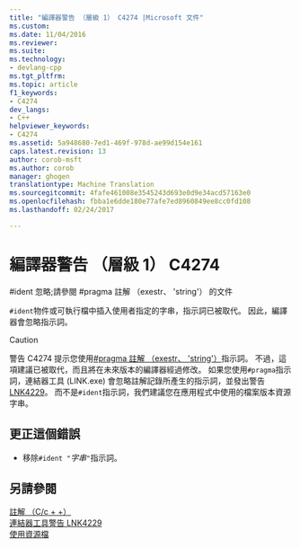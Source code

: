 ```yaml
---
title: "編譯器警告 （層級 1） C4274 |Microsoft 文件"
ms.custom: 
ms.date: 11/04/2016
ms.reviewer: 
ms.suite: 
ms.technology:
- devlang-cpp
ms.tgt_pltfrm: 
ms.topic: article
f1_keywords:
- C4274
dev_langs:
- C++
helpviewer_keywords:
- C4274
ms.assetid: 5a948680-7ed1-469f-978d-ae99d154e161
caps.latest.revision: 13
author: corob-msft
ms.author: corob
manager: ghogen
translationtype: Machine Translation
ms.sourcegitcommit: 4fafe461008e3545243d693e0d9e34acd57163e0
ms.openlocfilehash: fbba1e6dde180e77afe7ed8960849ee8cc0fd108
ms.lasthandoff: 02/24/2017

---
```

# <a name="compiler-warning-level-1-c4274"></a>編譯器警告 （層級 1） C4274
\#ident 忽略;請參閱 #pragma 註解 （exestr、 'string'） 的文件  
  
 `#ident`物件或可執行檔中插入使用者指定的字串，指示詞已被取代。 因此，編譯器會忽略指示詞。  
  
> [!CAUTION]
>  警告 C4274 提示您使用[#pragma 註解 （exestr、 'string'）](../../preprocessor/comment-c-cpp.md)指示詞。 不過，這項建議已被取代，而且將在未來版本的編譯器經過修改。 如果您使用`#pragma`指示詞，連結器工具 (LINK.exe) 會忽略註解記錄所產生的指示詞，並發出警告[LNK4229](../../error-messages/tool-errors/linker-tools-warning-lnk4229.md)。 而不是`#ident`指示詞，我們建議您在應用程式中使用的檔案版本資源字串。  
  
## <a name="to-correct-this-error"></a>更正這個錯誤  
  
-   移除`#ident "`*字串*`"`指示詞。  
  
## <a name="see-also"></a>另請參閱  
 [註解 （C/c + +）](../../preprocessor/comment-c-cpp.md)   
 [連結器工具警告 LNK4229](../../error-messages/tool-errors/linker-tools-warning-lnk4229.md)   
 [使用資源檔](../../windows/working-with-resource-files.md)
